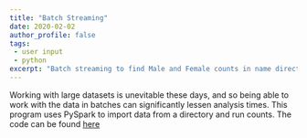 ```yaml
---
title: "Batch Streaming"
date: 2020-02-02
author_profile: false
tags: 
 - user input
 - python
excerpt: "Batch streaming to find Male and Female counts in name directoris."
---
```


Working with large datasets is unevitable these days, and so being able to work with the data in batches can significantly lessen analysis times. This program uses PySpark to import data from a directory and run counts. The code can be found [here](https://github.com/jckett/Batch_Processing)

